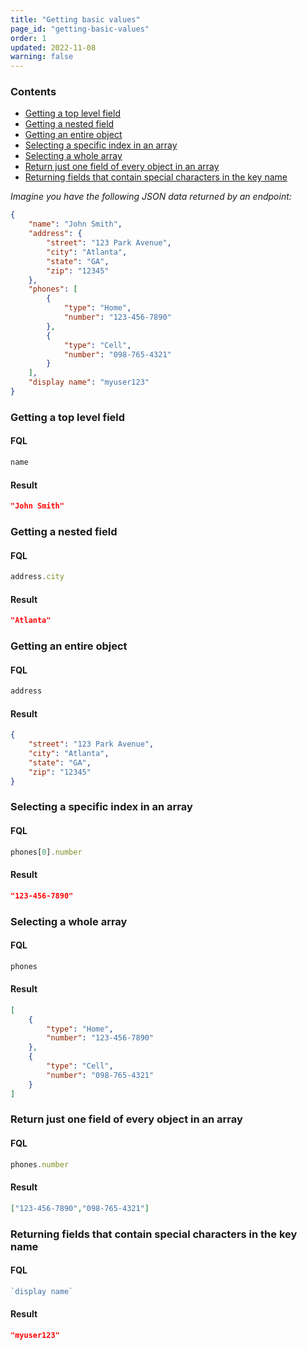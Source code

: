 ```yaml
---
title: "Getting basic values"
page_id: "getting-basic-values"
order: 1
updated: 2022-11-08
warning: false
---
```


### Contents

- [Getting a top level field](#getting-a-top-level-field)
- [Getting a nested field](#getting-a-nested-field)
- [Getting an entire object](#getting-an-entire-object)
- [Selecting a specific index in an array](#selecting-a-specific-index-in-an-array)
- [Selecting a whole array](#selecting-a-whole-array)
- [Return just one field of every object in an array](#return-just-one-field-of-every-object-in-an-array)
- [Returning fields that contain special characters in the key name](#returning-fields-that-contain-special-characters-in-the-key-name)

*Imagine you have the following JSON data returned by an endpoint:*

``` json
{
    "name": "John Smith",
    "address": {
        "street": "123 Park Avenue",
        "city": "Atlanta",
        "state": "GA",
        "zip": "12345"
    },
    "phones": [
        {
            "type": "Home",
            "number": "123-456-7890"
        },
        {
            "type": "Cell",
            "number": "098-765-4321"
        }
    ],
    "display name": "myuser123"
}
```

### Getting a top level field

#### FQL

``` javascript
name
```

#### Result

``` json
"John Smith"
```

### Getting a nested field

#### FQL

``` javascript
address.city
```

#### Result

``` json
"Atlanta"
```

### Getting an entire object

#### FQL

``` javascript
address
```

#### Result

``` json
{
    "street": "123 Park Avenue",
    "city": "Atlanta",
    "state": "GA",
    "zip": "12345"
}
```

### Selecting a specific index in an array

#### FQL

``` javascript
phones[0].number
```

#### Result

``` json
"123-456-7890"
```

### Selecting a whole array

#### FQL

``` javascript
phones
```

#### Result

``` json
[
    {
        "type": "Home",
        "number": "123-456-7890"
    },
    {
        "type": "Cell",
        "number": "098-765-4321"
    }
]
```

### Return just one field of every object in an array

#### FQL

``` javascript
phones.number
```

#### Result

``` json
["123-456-7890","098-765-4321"]
```

### Returning fields that contain special characters in the key name

#### FQL

``` javascript
`display name`
```

#### Result

``` json
"myuser123"
```
